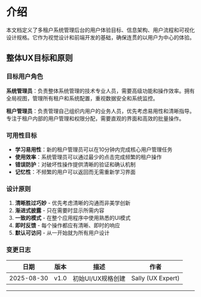 # 介绍

本文档定义了多租户系统管理后台的用户体验目标、信息架构、用户流程和可视化设计规格。它作为视觉设计和前端开发的基础，确保连贯的以用户为中心的体验。

## 整体UX目标和原则

### 目标用户角色

**系统管理员**：负责整体系统管理的技术专业人员，需要高级功能和操作效率。拥有全局视图，管理所有租户和系统配置，重视数据安全和系统监控。

**租户管理员**：负责管理自己组织内用户的业务人员，优先考虑易用性和清晰指导。专注于租户内部的用户管理和权限分配，需要直观的界面和高效的批量操作。

### 可用性目标

- **学习易用性**：新的租户管理员可以在10分钟内完成核心用户管理任务
- **使用效率**：系统管理员可以通过最少的点击完成频繁的租户操作
- **错误防护**：对破坏性操作提供清晰的验证和确认机制
- **记忆性**：不频繁的用户可以返回而无需重新学习界面

### 设计原则

1. **清晰胜过巧妙** - 优先考虑清晰的沟通而非美学创新
2. **渐进式披露** - 只在需要时显示所需内容
3. **一致的模式** - 在整个应用程序中使用熟悉的UI模式
4. **即时反馈** - 每个操作都应有清晰、即时的响应
5. **默认可访问** - 从一开始就为所有用户设计

### 变更日志
| 日期 | 版本 | 描述 | 作者 |
|------|------|------|------|
| 2025-08-30 | v1.0 | 初始UI/UX规格创建 | Sally (UX Expert) |

---
